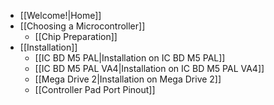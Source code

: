 * [[Welcome!|Home]]
* [[Choosing a Microcontroller]]
  * [[Chip Preparation]]
* [[Installation]]
  * [[IC BD M5 PAL|Installation on IC BD M5 PAL]]
  * [[IC BD M5 PAL VA4|Installation on IC BD M5 PAL VA4]]
  * [[Mega Drive 2|Installation on Mega Drive 2]]
  * [[Controller Pad Port Pinout]]
